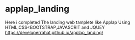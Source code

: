 # applap_landing
Here i completed The landing web tamplete like Applap Using HTML,CSS&lt;BOOTSTRAP,JAVASCRIT and JQUEY
https://developerrahat.github.io/applap_landing/
